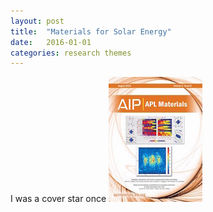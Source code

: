 ```yaml
---
layout: post
title:  "Materials for Solar Energy"
date:   2016-01-01 
categories: research themes
---
```


I was a cover star once
![APL Materials, 2014](/assets/aplmat-2014.jpg)
